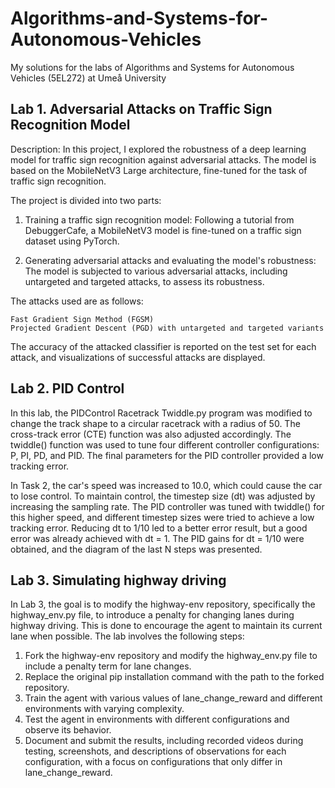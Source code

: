 # Algorithms-and-Systems-for-Autonomous-Vehicles
My solutions for the labs of Algorithms and Systems for Autonomous Vehicles (5EL272) at Umeå University


## Lab 1. Adversarial Attacks on Traffic Sign Recognition Model

Description: In this project, I explored the robustness of a deep learning model for traffic sign recognition against adversarial attacks. 
The model is based on the MobileNetV3 Large architecture, fine-tuned for the task of traffic sign recognition. 

The project is divided into two parts:
1. Training a traffic sign recognition model: Following a tutorial from DebuggerCafe, a MobileNetV3 model is fine-tuned on a traffic sign dataset using PyTorch.

2. Generating adversarial attacks and evaluating the model's robustness: The model is subjected to various adversarial attacks, including untargeted and targeted attacks, to assess its robustness.

The attacks used are as follows:

    Fast Gradient Sign Method (FGSM)
    Projected Gradient Descent (PGD) with untargeted and targeted variants

The accuracy of the attacked classifier is reported on the test set for each attack, and visualizations of successful attacks are displayed.

## Lab 2. PID Control
In this lab, the PIDControl Racetrack Twiddle.py program was modified to change the track shape to a circular racetrack with a radius of 50. 
The cross-track error (CTE) function was also adjusted accordingly. The twiddle() function was used to tune four different controller configurations: P, PI, PD, and PID. 
The final parameters for the PID controller provided a low tracking error.

In Task 2, the car's speed was increased to 10.0, which could cause the car to lose control. 
To maintain control, the timestep size (dt) was adjusted by increasing the sampling rate. 
The PID controller was tuned with twiddle() for this higher speed, and different timestep sizes were tried to achieve a low tracking error. 
Reducing dt to 1/10 led to a better error result, but a good error was already achieved with dt = 1. The PID gains for dt = 1/10 were obtained, and the diagram of the last N steps was presented.

## Lab 3. Simulating highway driving
In Lab 3, the goal is to modify the highway-env repository, specifically the highway_env.py file, to introduce a penalty for changing lanes during highway driving. This is done to encourage the agent to maintain its current lane when possible. The lab involves the following steps:

1. Fork the highway-env repository and modify the highway_env.py file to include a penalty term for lane changes.
2. Replace the original pip installation command with the path to the forked repository.
3. Train the agent with various values of lane_change_reward and different environments with varying complexity.
4. Test the agent in environments with different configurations and observe its behavior.
5. Document and submit the results, including recorded videos during testing, screenshots, and descriptions of observations for each configuration, with a focus on configurations that only differ in lane_change_reward.
